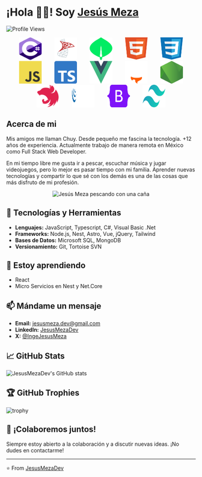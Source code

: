 <!--
**JesusMezaDev/JesusMezaDev** is a ✨ _special_ ✨ repository because its `README.md` (this file) appears on your GitHub profile.

Here are some ideas to get you started:

- 🔭 I’m currently working on ...
- 🌱 I’m currently learning ...
- 👯 I’m looking to collaborate on ...
- 🤔 I’m looking for help with ...
- 💬 Ask me about ...
- 📫 How to reach me: ...
- 😄 Pronouns: ...
- ⚡ Fun fact: ...
-->

# ¡Hola 👋🏻! Soy [Jesús Meza](https://jesusmeza.dev/)

![Profile Views](https://komarev.com/ghpvc/?username=JesusMezaDev)

<div style="text-align: center;">
    <img src="./Images/CSharp.svg" width="60" height="60" style="margin-right: 15px; margin-left: 15px;" />
    <img src="./Images/SQL.svg" width="60" height="60" style="margin-right: 15px; margin-left: 15px;" />
    <img src="./Images/MongoDB.svg" width="60" height="60" style="margin-right: 15px; margin-left: 15px;" />
    <img src="./Images/Html.svg" width="60" height="60" style="margin-right: 15px; margin-left: 15px;" />
    <img src="./Images/Css.svg" width="60" height="60" style="margin-right: 15px; margin-left: 15px;" />
    <img src="./Images/Javascript.svg" width="60" height="60" style="margin-right: 15px; margin-left: 15px;" />
    <img src="./Images/Typescript.svg" width="60" height="60" style="margin-right: 15px; margin-left: 15px;" />
    <img src="./Images/Vue.svg" width="60" height="60" style="margin-right: 15px; margin-left: 15px;" />
    <img src="./Images/Astro.svg" width="60" height="60" style="margin-right: 15px; margin-left: 15px;" />
    <img src="./Images/Node.svg" width="60" height="60" style="margin-right: 15px; margin-left: 15px;" />
    <img src="./Images/Nest.svg" width="60" height="60" style="margin-right: 15px; margin-left: 15px;" />
    <img src="./Images/JQuery.svg" width="60" height="60" style="margin-right: 15px; margin-left: 15px;" />
    <img src="./Images/Bootstrap.svg" width="60" height="60" style="margin-right: 15px; margin-left: 15px;" />
    <img src="./Images/Tailwind.svg" width="60" height="60" style="margin-right: 15px; margin-left: 15px;" />
</div>

## Acerca de mi

Mis amigos me llaman Chuy. Desde pequeño me fascina la tecnología. +12 años de experiencia. Actualmente trabajo de manera remota en México como Full Stack Web Developer.

En mi tiempo libre me gusta ir a pescar, escuchar música y jugar videojuegos, pero lo mejor es pasar tiempo con mi familia. Aprender nuevas tecnologías y compartir lo que sé con los demás es una de las cosas que más disfruto de mi profesión.

<div style="text-align: center;">
    <img src="https://jesusmeza.dev/_astro/MeFishing.w73ojSaE_19AdjB.webp" width="600" alt="Jesús Meza pescando con una caña" />
</div>

## 🔧 Tecnologías y Herramientas

- **Lenguajes:** JavaScript, Typescript, C#, Visual Basic .Net
- **Frameworks:** Node.js, Nest, Astro, Vue, jQuery, Tailwind
- **Bases de Datos:** Microsoft SQL, MongoDB
- **Versionamiento:** Git, Tortoise SVN

## 🌱 Estoy aprendiendo

- React
- Micro Servicios en Nest y Net.Core


## 📫 Mándame un mensaje

- **Email:** jesusmeza.dev@gmail.com
- **LinkedIn:** [JesusMezaDev](https://www.linkedin.com/in/jesusmezadev)
- **X:** [@IngeJesusMeza](https://x.com/ingejesusmeza)

## 📈 GitHub Stats

![JesusMezaDev's GitHub stats](https://github-readme-stats.vercel.app/api?username=JesusMezaDev&show_icons=true&theme=radical)


## 🏆 GitHub Trophies

![trophy](https://github-profile-trophy.vercel.app/?username=JesusMezaDev&theme=onedark)

## 💬 ¡Colaboremos juntos!

Siempre estoy abierto a la colaboración y a discutir nuevas ideas. ¡No dudes en contactarme!

---

⭐️ From [JesusMezaDev](https://github.com/JesusMezaDev)
